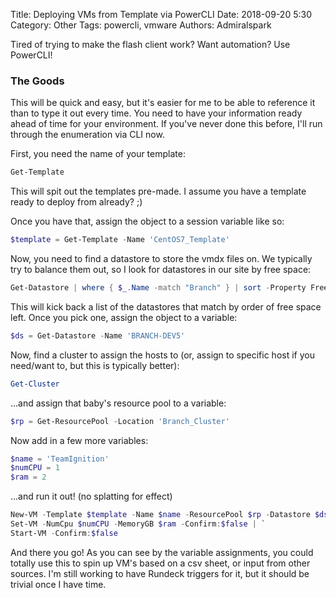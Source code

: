 Title: Deploying VMs from Template via PowerCLI
Date: 2018-09-20 5:30
Category: Other
Tags: powercli, vmware
Authors: Admiralspark

Tired of trying to make the flash client work? Want automation? Use PowerCLI!

### The Goods

This will be quick and easy, but it's easier for me to be able to reference it than to type it out every time. You need to have your information ready ahead of time for your environment. If you've never done this before, I'll run through the enumeration via CLI now.

First, you need the name of your template:

``` powershell
Get-Template
```

This will spit out the templates pre-made. I assume you have a template ready to deploy from already? ;)

Once you have that, assign the object to a session variable like so:

``` powershell
$template = Get-Template -Name 'CentOS7_Template'
```

Now, you need to find a datastore to store the vmdx files on. We typically try to balance them out, so I look for datastores in our site by free space:

```powershell
Get-Datastore | where { $_.Name -match "Branch" } | sort -Property FreeSpaceGB -Descending
```

This will kick back a list of the datastores that match by order of free space left. Once you pick one, assign the object to a variable:

```powershell
$ds = Get-Datastore -Name 'BRANCH-DEV5'
```

Now, find a cluster to assign the hosts to (or, assign to specific host if you need/want to, but this is typically better):

```powershell
Get-Cluster
```

...and assign that baby's resource pool to a variable:

```powershell
$rp = Get-ResourcePool -Location 'Branch_Cluster'
```

Now add in a few more variables:

```powershell
$name = 'TeamIgnition'
$numCPU = 1
$ram = 2
```

...and run it out! (no splatting for effect)

```powershell
New-VM -Template $template -Name $name -ResourcePool $rp -Datastore $ds -DiskStorageFormat Thick | `
Set-VM -NumCpu $numCPU -MemoryGB $ram -Confirm:$false | `
Start-VM -Confirm:$false
```

And there you go! As you can see by the variable assignments, you could totally use this to spin up VM's based on a csv sheet, or input from other sources. I'm still working to have Rundeck triggers for it, but it should be trivial once I have time. 